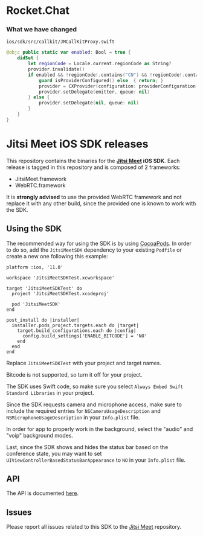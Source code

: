 # Rocket.Chat

### What we have changed
`ios/sdk/src/callkit/JMCallKitProxy.swift`
```Swift
@objc public static var enabled: Bool = true {
    didSet {
        let regionCode = Locale.current.regionCode as String?
        provider.invalidate()
        if enabled && !regionCode!.contains("CN") && !regionCode!.contains("CHN") {
            guard isProviderConfigured() else  { return; }
            provider = CXProvider(configuration: providerConfiguration!)
            provider.setDelegate(emitter, queue: nil)
        } else {
            provider.setDelegate(nil, queue: nil)
        }
    }
}
```

# Jitsi Meet iOS SDK releases

This repository contains the binaries for the **[Jitsi Meet]() iOS SDK**. Each
release is tagged in this repository and is composed of 2 frameworks:

- JitsiMeet.framework
- WebRTC.framework

It is **strongly advised** to use the provided WebRTC framework and not
replace it with any other build, since the provided one is known to work
with the SDK.

## Using the SDK

The recommended way for using the SDK is by using [CocoaPods](). In order to
do so, add the `JitsiMeetSDK` dependency to your existing `Podfile` or create
a new one following this example:

```
platform :ios, '11.0'

workspace 'JitsiMeetSDKTest.xcworkspace'

target 'JitsiMeetSDKTest' do
  project 'JitsiMeetSDKTest.xcodeproj'

  pod 'JitsiMeetSDK'
end

post_install do |installer|
  installer.pods_project.targets.each do |target|
    target.build_configurations.each do |config|
      config.build_settings['ENABLE_BITCODE'] = 'NO'
    end
  end
end
```

Replace `JitsiMeetSDKTest` with your project and target names.

Bitcode is not supported, so turn it off for your project.

The SDK uses Swift code, so make sure you select `Always Embed Swift Standard Libraries`
in your project.

Since the SDK requests camera and microphone access, make sure to include the
required entries for `NSCameraUsageDescription` and `NSMicrophoneUsageDescription`
in your `Info.plist` file.

In order for app to properly work in the background, select the "audio" and "voip"
background modes.

Last, since the SDK shows and hides the status bar based on the conference state,
you may want to set `UIViewControllerBasedStatusBarAppearance` to `NO` in your
`Info.plist` file.

## API

The API is documented [here]().

## Issues

Please report all issues related to this SDK to the [Jitsi Meet]() repository.

[CocoaPods]: https://cocoapods.org
[Jitsi Meet]: https://github.com/jitsi/jitsi-meet
[here]: https://github.com/jitsi/jitsi-meet/blob/master/ios/README.md


